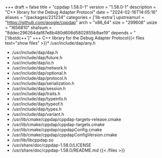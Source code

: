 +++
draft = false
title = "cppdap 1.58.0-1"
version = "1.58.0-1"
description = "C++ library for the Debug Adapter Protocol"
date = "2024-02-16T14:05:16"
aliases = "/packages/221234"
categories = ['lib-extra']
upstreamurl = "https://github.com/google/cppdap"
arch = "x86_64"
size = "299608"
usize = "1656810"
sha1sum = "8ddec296264daf87e8b480d606d5802855b9ae19"
depends = "['libstdc++']"
+++
C++ library for the Debug Adapter Protocol{{< files text="show files" >}}* /usr/include/dap/any.h
* /usr/include/dap/dap.h
* /usr/include/dap/future.h
* /usr/include/dap/io.h
* /usr/include/dap/network.h
* /usr/include/dap/optional.h
* /usr/include/dap/protocol.h
* /usr/include/dap/serialization.h
* /usr/include/dap/session.h
* /usr/include/dap/traits.h
* /usr/include/dap/typeinfo.h
* /usr/include/dap/typeof.h
* /usr/include/dap/types.h
* /usr/include/dap/variant.h
* /usr/lib/cmake/cppdap/cppdap-targets-release.cmake
* /usr/lib/cmake/cppdap/cppdap-targets.cmake
* /usr/lib/cmake/cppdap/cppdapConfig.cmake
* /usr/lib/cmake/cppdap/cppdapConfigVersion.cmake
* /usr/lib/libcppdap.so
* /usr/share/doc/cppdap-1.58.0/LICENSE
* /usr/share/doc/cppdap-1.58.0/README.md
{{< /files >}}